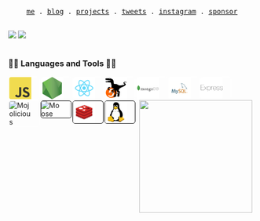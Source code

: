 

<p align="center">
  <samp>
    <a href="#">me</a> .
    <a href="#">blog</a> .
    <a href="#">projects</a> .
    <a href="https://twitter.com/mark_o_grady">tweets</a> .
    <a href="#">instagram</a> .
    <a href="#">sponsor</a>
  </samp>
</p>
<br/>
<div>
    <img align="center" valign="top" src="https://github-readme-stats.anuraghazra1.vercel.app/api?username=markogrady1&show_icons=true&include_all_commits=true&theme=material-palenight&count_private=true" />
    <img align="center" valign="top" src="https://github-readme-stats.vercel.app/api/top-langs/?username=markogrady1&layout=compact&theme=material-palenight&&hide=java,php" />
</div>

<br/>


### 🔧🔨 Languages and Tools 🔧🔨


<img style="margin: 1px; padding-right:1rem; border:1px solid #fff; border-radius:5px;" align="left" alt="JavaScript" width="45px" src="https://raw.githubusercontent.com/github/explore/80688e429a7d4ef2fca1e82350fe8e3517d3494d/topics/javascript/javascript.png" />

<img style="margin: 1px; padding-right:1rem; border:1px solid #fff; border-radius:5px;"  align="left" alt="NodeJS" width="45px" src="https://raw.githubusercontent.com/github/explore/80688e429a7d4ef2fca1e82350fe8e3517d3494d/topics/nodejs/nodejs.png" />

<img style="margin: 1px; padding-right:1rem; border:1px solid #fff; border-radius:5px;"  align="left" alt="ReactJS" width="45px" src="https://raw.githubusercontent.com/github/explore/80688e429a7d4ef2fca1e82350fe8e3517d3494d/topics/react/react.png" />

<img style="margin: 1px; padding-right:1rem; border:1px solid #fff; border-radius:5px;"  align="left" alt="Perl" width="45px" src="https://raw.githubusercontent.com/github/explore/80688e429a7d4ef2fca1e82350fe8e3517d3494d/topics/perl/perl.png"
/>

<img style="margin: 1px; padding-right:1rem; border:1px solid #fff; border-radius:5px;"  align="left" alt="MongoDB" width="45px" src="https://raw.githubusercontent.com/github/explore/80688e429a7d4ef2fca1e82350fe8e3517d3494d/topics/mongodb/mongodb.png" />

<img style="margin: 1px; padding-right:1rem; border:1px solid #fff; border-radius:5px;" align="left" alt="MySQL" width="45px" src="https://raw.githubusercontent.com/github/explore/80688e429a7d4ef2fca1e82350fe8e3517d3494d/topics/mysql/mysql.png" />

<img style="margin: 1px; padding-right:1rem; border:1px solid #fff; border-radius:5px;"  align="left" alt="ExpressJS" width="45px" src="https://raw.githubusercontent.com/github/explore/80688e429a7d4ef2fca1e82350fe8e3517d3494d/topics/express/express.png" />

<img style="margin: 1px; padding-right:1rem; border:1px solid #fff; border-radius:5px;"  align="left" alt="Mojolicious" width="45px" src="https://avatars.githubusercontent.com/u/2388868?s=200&v=4" />


<img style="margin: 1px; padding-right:1rem; border:1px solid #000; border-radius:5px;"  align="left" alt="Moose" width="45px" src="https://avatars.githubusercontent.com/u/71921?s=200&v=4" />

<img style="margin: 1px; padding-right:1rem; border:1px solid #000; border-radius:5px;" align="left" alt="Redis" width="45px" src="https://raw.githubusercontent.com/github/explore/80688e429a7d4ef2fca1e82350fe8e3517d3494d/topics/redis/redis.png"/>

<img style="margin: 1px; padding-right:1rem; border:1px solid #000; border-radius:5px;"  align="left" alt="Linux" width="45px" src="https://raw.githubusercontent.com/github/explore/80688e429a7d4ef2fca1e82350fe8e3517d3494d/topics/linux/linux.png"/>

<p align="Center" >
<img src="https://camo.githubusercontent.com/3b7c592ede97b6138ffd4b1cc1541c2f3b11fd39/687474703a2f2f33312e6d656469612e74756d626c722e636f6d2f31376665613932306666333665663466356238373764353231366137616164392f74756d626c725f6d6f39786a65387a5a34317163626975666f315f313238302e676966" height="230px" width ="230px">
</p>

